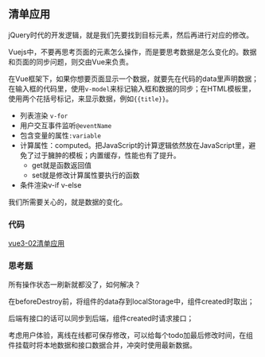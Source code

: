 ## 清单应用

jQuery时代的开发逻辑，就是我们先要找到目标元素，然后再进行对应的修改。

Vuejs中，不要再思考页面的元素怎么操作，而是要思考数据是怎么变化的。数据和页面的同步问题，则交由Vue来负责。

在Vue框架下，如果你想要页面显示一个数据，就要先在代码的data里声明数据；在输入框的代码里，使用`v-model`来标记输入框和数据的同步；在HTML模板里，使用两个花括号标记，来显示数据，例如`{{title}}`。

* 列表渲染 `v-for`
* 用户交互事件监听`@eventName`
* 包含变量的属性`:variable`
* 计算属性：computed。把JavaScript的计算逻辑依然放在JavaScript里，避免了过于臃肿的模板；内置缓存，性能也有了提升。
  * get就是函数返回值
  * set就是修改计算属性要执行的函数
* 条件渲染v-if v-else

我们所需要关心的，就是数据的变化。

### 代码

[vue3-02清单应用](https://codepen.io/yeying0827/pen/vYaZyEZ)



### 思考题

所有操作状态一刷新就都没了，如何解决？

在beforeDestroy前，将组件的data存到localStorage中，组件created时取出；

后端有接口的话可以同步到后端，组件created时请求接口；

考虑用户体验，离线在线都可保存修改，可以给每个todo加最后修改时间，在组件挂载时将本地数据和接口数据合并，冲突时使用最新数据。
